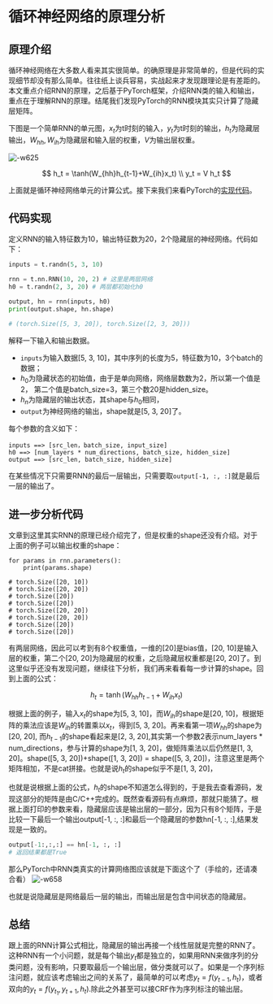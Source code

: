 # 循环神经网络的原理分析

## 原理介绍
循环神经网络在大多数人看来其实很简单。的确原理是非常简单的，但是代码的实现细节却没有那么简单。往往纸上谈兵容易，实战起来才发现跟理论是有差距的。本文重点介绍RNN的原理，之后基于PyTorch框架，介绍RNN类的输入和输出，重点在于理解RNN的原理。结尾我们发现PyTorch的RNN模块其实只计算了隐藏层矩阵。

下图是一个简单RNN的单元图，$x_t$为t时刻的输入，$y_t$为t时刻的输出，$h_t$为隐藏层输出，$W_{hh}, W_{ih}$为隐藏层和输入层的权重，$V$为输出层权重。

![-w625](http://tools.blackedu.vip:8987/images/2020/11/16/16052704157447.jpg)

$$
h_t = \tanh(W_{hh}h_{t-1}+W_{ih}x_t) \\
y_t = V h_t
$$

上面就是循环神经网络单元的计算公式。接下来我们来看PyTorch的[实现代码](https://pytorch.org/docs/stable/generated/torch.nn.RNN.html#torch.nn.RNN)。

## 代码实现
定义RNN的输入特征数为10，输出特征数为20，2个隐藏层的神经网络。代码如下：

```python
inputs = t.randn(5, 3, 10)

rnn = t.nn.RNN(10, 20, 2) # 这里是两层网络
h0 = t.randn(2, 3, 20) # 两层都初始化h0

output, hn = rnn(inputs, h0)
print(output.shape, hn.shape)

# (torch.Size([5, 3, 20]), torch.Size([2, 3, 20]))
```

解释一下输入和输出数据。
* `inputs`为输入数据[5, 3, 10]，其中序列的长度为5，特征数为10，3个batch的数据；
* $h_0$为隐藏状态的初始值，由于是单向网络，网络层数数为2，所以第一个值是2， 第二个值是batch_size=3，第三个数20是hidden_size。
* $h_n$为隐藏层的输出状态，其shape与$h_0$相同，
* `output`为神经网络的输出，shape就是[5, 3, 20]了。

每个参数的含义如下：

```
inputs ==> [src_len，batch_size, input_size]
h0 ==> [num_layers * num_directions, batch_size, hidden_size]
output ==> [src_len, batch_size, hidden_size]
```
在某些情况下只需要RNN的最后一层输出，只需要取`output[-1, :, :]`就是最后一层的输出了。

## 进一步分析代码
文章到这里其实RNN的原理已经介绍完了，但是权重的shape还没有介绍。对于上面的例子可以输出权重的shape：

```
for params in rnn.parameters():
    print(params.shape)

# torch.Size([20, 10])
# torch.Size([20, 20])
# torch.Size([20])
# torch.Size([20])
# torch.Size([20, 20])
# torch.Size([20, 20])
# torch.Size([20])
# torch.Size([20])
```

有两层网络，因此可以考到有8个权重值，一维的[20]是bias值，[20, 10]是输入层的权重，第二个[20, 20]为隐藏层的权重，之后隐藏层权重都是[20, 20]了。到这里似乎还没有发现问题，继续往下分析，我们再来看看每一步计算的shape。回到上面的公式：

$$ h_t = \tanh(W_{hh} h_{t-1} + W_{ih} x_t) $$

根据上面的例子，输入$x_t$的shape为[5, 3, 10]，而$W_{ih}$的shape是[20, 10]，根据矩阵的乘法应该是$W_{ih}$的转置乘以$x_t$，得到[5, 3, 20]。再来看第一项$W_{hh}$的shape为[20, 20], 而$h_{t-1}$的shape看起来是[2, 3, 20],其实第一个参数2表示num_layers * num_directions，参与计算的shape为[1, 3, 20]，做矩阵乘法以后仍然是[1, 3, 20]。shape([5, 3, 20])+shape([1, 3, 20]) = shape([5, 3, 20])，注意这里是两个矩阵相加，不是cat拼接。也就是说$h_{t}$的shape似乎不是[1, 3, 20]，

也就是说根据上面的公式，$h_t$的shape不知道怎么得到的，于是我去查看源码，发现这部分的矩阵是由C/C++完成的。既然查看源码有点麻烦，那就只能猜了。根据上面打印的参数来看，隐藏层应该是输出层的一部分，因为只有8个矩阵，于是比较一下最后一个输出output[-1, :, :]和最后一个隐藏层的参数hn[-1, :, :],结果发现是一致的。

```python
output[-1:,:,:] == hn[-1, :, :]
# 返回结果都是True
```

那么PyTorch中RNN类真实的计算网络图应该就是下面这个了（手绘的，还请凑合看）
![-w658](http://tools.blackedu.vip:8987/images/2020/11/16/16052799673716.jpg)

也就是说隐藏层是网络最后一层的输出，而输出层是包含中间状态的隐藏层。

## 总结
跟上面的RNN计算公式相比，隐藏层的输出再接一个线性层就是完整的RNN了。这种RNN有一个小问题，就是每个输出$y_t$都是独立的，如果用RNN来做序列的分类问题，没有影响，只要取最后一个输出层，做分类就可以了。如果是一个序列标注问题，就应该考虑输出之间的关系了，最简单的可以考虑$y_t=f(y_{t-1}, h_t)$，或者双向的$y_t=f(y_{t_1}, y_{t+1}, h_t)$.除此之外甚至可以接CRF作为序列标注的输出层。